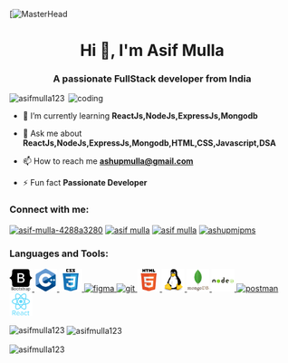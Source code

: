 [![MasterHead](https://images.app.goo.gl/yoWUf4KjqMWTNst37)
<h1 align="center">Hi 👋, I'm Asif Mulla</h1>
<h3 align="center">A passionate FullStack developer from India</h3>
<img align="right" alt="coding" width="400" src="https://images.app.goo.gl/eDLYparFw8hs2mBQA">
<p align="left"> <img src="https://komarev.com/ghpvc/?username=asifmulla123&label=Profile%20views&color=0e75b6&style=flat" alt="asifmulla123" /> </p>

- 🌱 I’m currently learning **ReactJs,NodeJs,ExpressJs,Mongodb**

- 💬 Ask me about **ReactJs,NodeJs,ExpressJs,Mongodb,HTML,CSS,Javascript,DSA**

- 📫 How to reach me **ashupmulla@gmail.com**

- ⚡ Fun fact **Passionate Developer**

<h3 align="left">Connect with me:</h3>
<p align="left">
<a href="https://linkedin.com/in/asif-mulla-4288a3280" target="blank"><img align="center" src="https://raw.githubusercontent.com/rahuldkjain/github-profile-readme-generator/master/src/images/icons/Social/linked-in-alt.svg" alt="asif-mulla-4288a3280" height="30" width="40" /></a>
<a href="https://www.hackerrank.com/asif mulla" target="blank"><img align="center" src="https://raw.githubusercontent.com/rahuldkjain/github-profile-readme-generator/master/src/images/icons/Social/hackerrank.svg" alt="asif mulla" height="30" width="40" /></a>
<a href="https://www.leetcode.com/asif mulla" target="blank"><img align="center" src="https://raw.githubusercontent.com/rahuldkjain/github-profile-readme-generator/master/src/images/icons/Social/leet-code.svg" alt="asif mulla" height="30" width="40" /></a>
<a href="https://auth.geeksforgeeks.org/user/ashupmipms" target="blank"><img align="center" src="https://raw.githubusercontent.com/rahuldkjain/github-profile-readme-generator/master/src/images/icons/Social/geeks-for-geeks.svg" alt="ashupmipms" height="30" width="40" /></a>
</p>

<h3 align="left">Languages and Tools:</h3>
<p align="left"> <a href="https://getbootstrap.com" target="_blank" rel="noreferrer"> <img src="https://raw.githubusercontent.com/devicons/devicon/master/icons/bootstrap/bootstrap-plain-wordmark.svg" alt="bootstrap" width="40" height="40"/> </a> <a href="https://www.w3schools.com/cpp/" target="_blank" rel="noreferrer"> <img src="https://raw.githubusercontent.com/devicons/devicon/master/icons/cplusplus/cplusplus-original.svg" alt="cplusplus" width="40" height="40"/> </a> <a href="https://www.w3schools.com/css/" target="_blank" rel="noreferrer"> <img src="https://raw.githubusercontent.com/devicons/devicon/master/icons/css3/css3-original-wordmark.svg" alt="css3" width="40" height="40"/> </a> <a href="https://www.figma.com/" target="_blank" rel="noreferrer"> <img src="https://www.vectorlogo.zone/logos/figma/figma-icon.svg" alt="figma" width="40" height="40"/> </a> <a href="https://git-scm.com/" target="_blank" rel="noreferrer"> <img src="https://www.vectorlogo.zone/logos/git-scm/git-scm-icon.svg" alt="git" width="40" height="40"/> </a> <a href="https://www.w3.org/html/" target="_blank" rel="noreferrer"> <img src="https://raw.githubusercontent.com/devicons/devicon/master/icons/html5/html5-original-wordmark.svg" alt="html5" width="40" height="40"/> </a> <a href="https://www.linux.org/" target="_blank" rel="noreferrer"> <img src="https://raw.githubusercontent.com/devicons/devicon/master/icons/linux/linux-original.svg" alt="linux" width="40" height="40"/> </a> <a href="https://www.mongodb.com/" target="_blank" rel="noreferrer"> <img src="https://raw.githubusercontent.com/devicons/devicon/master/icons/mongodb/mongodb-original-wordmark.svg" alt="mongodb" width="40" height="40"/> </a> <a href="https://nodejs.org" target="_blank" rel="noreferrer"> <img src="https://raw.githubusercontent.com/devicons/devicon/master/icons/nodejs/nodejs-original-wordmark.svg" alt="nodejs" width="40" height="40"/> </a> <a href="https://postman.com" target="_blank" rel="noreferrer"> <img src="https://www.vectorlogo.zone/logos/getpostman/getpostman-icon.svg" alt="postman" width="40" height="40"/> </a> <a href="https://reactjs.org/" target="_blank" rel="noreferrer"> <img src="https://raw.githubusercontent.com/devicons/devicon/master/icons/react/react-original-wordmark.svg" alt="react" width="40" height="40"/> </a> </p>

<p><img align="left" src="https://github-readme-stats.vercel.app/api/top-langs?username=asifmulla123&show_icons=true&locale=en&layout=compact" alt="asifmulla123" /></p>

<p>&nbsp;<img align="center" src="https://github-readme-stats.vercel.app/api?username=asifmulla123&show_icons=true&locale=en" alt="asifmulla123" /></p>

<p><img align="center" src="https://github-readme-streak-stats.herokuapp.com/?user=asifmulla123&" alt="asifmulla123" /></p>
